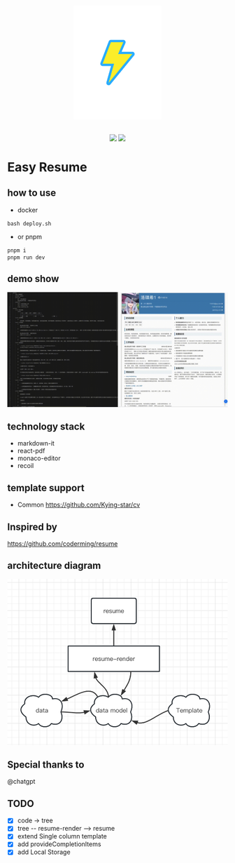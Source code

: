 <div align=center>
<img src='./public/logo.png' style="width:200px;">
<br>
<br>

![](https://img.shields.io/badge/npm-8.19.3-blue)
![](https://img.shields.io/badge/node-16.19.1-green)

</div>

# Easy Resume

## how to use

- docker

```
bash deploy.sh
```

- or pnpm

```
pnpm i
pnpm run dev
```

## demo show

![](./public/demo.gif)

## technology stack

- markdown-it
- react-pdf
- monaco-editor
- recoil

## template support

- Common https://github.com/Kying-star/cv

## Inspired by

https://github.com/coderming/resume

## architecture diagram

![](./public/Architecture.png)

## Special thanks to

@chatgpt

## TODO

- [x] code -> tree
- [x] tree -- resume-render --> resume
- [x] extend Single column template
- [x] add provideCompletionItems
- [x] add Local Storage
